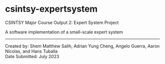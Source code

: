 # csintsy-expertsystem
CSINTSY Major Course Output 2: Expert System Project

A software implementation of a small-scale expert system

---
Created by: Shem Matthew Salih, Adrian Yung Cheng, Angelo Guerra, Aaron Nicolas, and Hans Tuballa<br>
Date Submitted: July 2023
